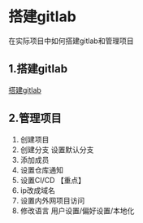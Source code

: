 # 搭建gitlab
在实际项目中如何搭建gitlab和管理项目  

## 1.搭建gitlab
[搭建gitlab](../../course/gitlab.md)

## 2.管理项目
1. 创建项目
2. 创建分支 设置默认分支
3. 添加成员
4. 设置仓库通知
5. 设置CI/CD 【重点】
6. ip改成域名
7. 设置内外网项目访问
8. 修改语言
  用户设置/偏好设置/本地化





